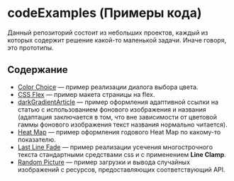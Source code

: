 # codeExamples (Примеры кода)

Данный репозиторий состоит из небольших проектов, каждый из которых содержит решение какой-то маленькой задачи. Иначе говоря, это прототипы.

## Содержание

-   [Color Choice](https://github.com/tougaj/codeExamples/tree/main/colorChoice) &mdash; пример реализации диалога выбора цвета.
-   [CSS Flex](https://github.com/tougaj/codeExamples/tree/main/cssFlex) &mdash; пример макета страницы на flex.
-   [darkGradientArticle](https://github.com/tougaj/codeExamples/tree/main/darkGradientArticle) &mdash; пример оформления адаптивной ссылки на статью с использованием фонового изображения и названия (адаптация заключается в том, что вне зависимости от цветовой гаммы фонового изображения текст названия нормально читается).
-   [Heat Map](https://github.com/tougaj/codeExamples/tree/main/heatMap) &mdash; пример оформления годового Heat Map по какому-то показателю.
-   [Last Line Fade](https://github.com/tougaj/codeExamples/tree/main/lastLineFade) &mdash; пример реализации усечения многострочного текста стандартными средствами css и с применением **Line Clamp**.
-   [Random Picture](https://github.com/tougaj/codeExamples/tree/main/randomPicture) &mdash; пример загрузки и вывода случайных изображений с ресурсов, предоставляющих соответствующий API.
